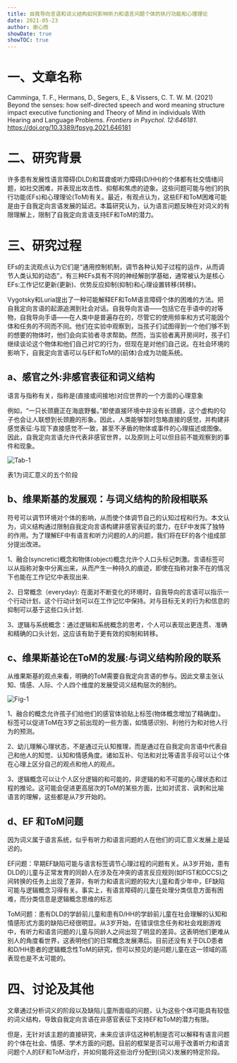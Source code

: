 ```yaml
---
title: 自我导向言语和词义结构如何影响听力和语言问题个体的执行功能和心理理论
date: 2021-05-23
author: 谢心雨
showDate: true
showTOC: true
---
```


# 一、文章名称

Camminga, T. F., Hermans, D., Segers, E., & Vissers, C. T. W. M. (2021) Beyond the senses: how self-directed speech and word meaning structure impact executive functioning and Theory of Mind in individuals With Hearing and Language Problems. *Frontiers in Psychol. 12:646181*. https://doi.org/10.3389/fpsyg.2021.646181

# 二、研究背景

许多患有发展性语言障碍(DLD)和耳聋或听力障碍(D/HH)的个体都有社交情绪问题，如社交困难，并表现出攻击性、抑郁和焦虑的迹象。这些问题可能与他们的执行功能(EFs)和心理理论(ToM)有关。最近，有观点认为，这些EF和ToM困难可能是由于自我定向言语发展的延迟。本篇研究认为，认为语言问题反映在对词义的有限理解上，限制了自我定向言语支持EF和ToM的潜力。

# 三、研究过程

EFs的主流观点认为它们是“通用控制机制，调节各种认知子过程的运作，从而调节人类认知的动态”，有三种EFs具有不同的神经解剖学基础，通常被认为是核心EFs:工作记忆更新(更新)、优势反应抑制(抑制)和心理设置转移(转移)。

Vygotsky和Luria提出了一种可能解释EF和ToM语言障碍个体的困难的方法。把自我定向言语的起源追溯到社会对话。自我导向言语——包括它在手语中的对等物，自我导向手语——在人类中是普遍存在的，尽管它的使用频率和方式可能因个体和任务的不同而不同。他们在实验中观察到，当孩子们试图得到一个他们够不到的想要的物体时，他们会向实验者寻求帮助。然而，当实验者离开房间时，孩子们继续谈论这个物体和他们自己对它的行为，但现在是对他们自己说。在社会环境的影响下，自我定向言语可以与EF和ToM的(前体)合成为功能系统。

## a、感官之外:非感官表征和词义结构

语言与指称有关，指称是(直接或间接地)对应世界的一个方面的心理意象

例如，“一只长颈鹿正在海底野餐。”即使直接环境中并没有长颈鹿，这个虚构的句子也会让人联想到长颈鹿的形象。因此，人类能够暂时忽略直接的感觉，并构建非感觉表征:与现下直接感觉不一致，甚至不矛盾的物体或事件的心理描述或图像。因此，自我定向言语允许代表非感官世界，以及原则上可以但目前不能观察到的事件和现象。

![Tab-1]()

表1为词汇意义的五个阶段

## b、维果斯基的发展观：与词义结构的阶段相联系

符号可以调节环境对个体的影响，从而使个体调节自己的认知过程和行为。本文认为，词义结构通过限制自我定向言语构建非感官表征的潜力，在EF中发挥了独特的作用。为了理解EF中有语言和听力问题的人的问题，我们将在EF的各个组成部分提出改进。

1、融合(syncretic)概念和物体(object)概念允许个人口头标记刺激。言语标签可以从指称对象中分离出来，从而产生一种持久的痕迹，即使在指称对象不在的情况下也能在工作记忆中表现出来.

2、日常概念（everyday): 在面对不断变化的环境时，自我导向的言语可以指示一个行动计划，这个行动计划可以在工作记忆中保持。对与目标无关的行为和信息的抑制可以基于这些口头计划.

3、逻辑与系统概念：通过逻辑和系统概念的思考，个人可以表现出更连贯、准确和精确的口头计划，这应该有助于更有效的抑制和转移。

## c、维果斯基论在ToM的发展:与词义结构阶段的联系

从维果斯基的观点来看，明确的ToM需要自我定向言语的参与。因此文章主张认知、情感、人际、个人四个维度的发展受词义结构层次的制约。

![Fig-1]()

1、融合的概念允许孩子们给他们的感官体验贴上标签(物体概念增加了精确度)。标签可以促进ToM在3岁之前出现的一些方面，如情感识别、利他行为和对他人行为的预测。

2、幼儿理解心理状态，不是通过元认知推理，而是通过在自我定向言语中代表自己和他人的知觉、认知和情感角度。诸如互补、句法和对比等语言手段可以让个体在心理上区分自己的观点和他人的观点。

3、逻辑概念可以让个人区分逻辑的和可能的，非逻辑的和不可能的心理状态和过程的推论。这可能会促进更高层次的ToM的某些方面，比如对谎言、讽刺和比喻语言的理解，这些都是从7岁开始的。

## d、EF 和ToM问题

因为词义属于语言系统，似乎有听力和语言问题的人在他们的词汇意义发展上是延迟的。

EF问题：早期EF缺陷可能与语言标签调节心理过程的问题有关。从3岁开始，患有DLD的儿童与正常发育的同龄人在涉及在冲突的语言反应规则(如FIST和DCCS)之间转换的任务上出现了差异，有听力和语言问题的较大儿童和青少年中，EF缺陷可能与逻辑概念习得有关。事实上，有语言障碍的儿童在处理分类信息方面有困难，而分类信息是逻辑概念思维的标志

ToM问题：患有DLD的学龄前儿童和患有D/HH的学龄前儿童在社会理解的认知和情感形式方面的缺陷已经很明显。从3岁开始，在错误信念任务和社会戏剧游戏中，有听力和语言问题的儿童与同龄人之间出现了明显的差异。这表明他们更难从别人的角度看世界，这表明他们的日常概念发展滞后。目前还没有关于DLD患者和D/HH患者的逻辑概念性ToM的研究，但可以预见的是问题儿童在这一领域的高表现也是不太可能的。

# 四、讨论及其他

文章通过分析词义的阶段以及缺陷儿童所面临的问题，认为这些个体可能具有较低的词义结构，导致自我定向言语在非感官表征下支持EF和ToM的潜力有限。

但是，无针对该主题的直接研究，未来应该评估这种机制是否可以解释有语言问题的个体在社会、情感、学术方面的问题。目前的框架是否可以用于改善听力和语言问题个人的EF和ToM治疗，并如何能将这些治疗分配到(词义)发展的特定阶段。

